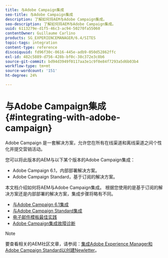 ```yaml
---
title: 与Adobe Campaign集成
seo-title: 与Adobe Campaign集成
description: 了解如何将AEM与Adobe Campaign集成。
seo-description: 了解如何将AEM与Adobe Campaign集成。
uuid: 6113279e-d1f5-46c3-ac94-50270fa55060
contentOwner: Guillaume Carlino
products: SG_EXPERIENCEMANAGER/6.4/SITES
topic-tags: integration
content-type: reference
discoiquuid: fd96f30c-0616-445e-adb9-050d52862ffc
exl-id: 482c5889-d756-428b-bf0c-38c372e3c8b6
source-git-commit: bd94d3949f0117aa3e1c9f0e84f7293a5d6b03b4
workflow-type: tm+mt
source-wordcount: '151'
ht-degree: 24%

---
```


# 与Adobe Campaign集成{#integrating-with-adobe-campaign}

Adobe Campaign 是一套解决方案，允许您在所有在线渠道和离线渠道之间个性化并提交营销活动。

您可以将此版本的AEM与以下某个版本的Adobe Campaign集成：

* Adobe Campaign 6.1，内部部署解决方案。
* Adobe Campaign Standard，基于订阅的解决方案。

本文档介绍如何将AEM与Adobe Campaign集成。 根据您使用的是基于订阅的解决方案还是内部部署的解决方案，集成步骤将略有不同。

* [与Adobe Campaign 6.1集成](/help/sites-administering/campaignonpremise.md)
* [与Adobe Campaign Standard集成](/help/sites-administering/campaignstandard.md)
* [电子邮件模板最佳实践](/help/sites-administering/best-practices-for-email-templates.md)
* [Adobe Campaign集成故障诊断](/help/sites-administering/troubleshooting-campaignintegration.md)

>[!NOTE]
>
>要查看相关的AEM社区文章，请参阅：[集成Adobe Experience Manager和Adobe Campaign Standard以创建Newletter](https://helpx.adobe.com/experience-manager/using/aem_campaign.html)。
